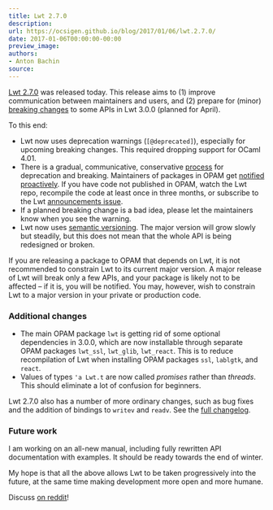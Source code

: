 ```yaml
---
title: Lwt 2.7.0
description:
url: https://ocsigen.github.io/blog/2017/01/06/lwt.2.7.0/
date: 2017-01-06T00:00:00-00:00
preview_image:
authors:
- Anton Bachin
source:
---
```


<p><a href="https://github.com/ocsigen/lwt/releases/tag/2.7.0">Lwt 2.7.0</a> was released today. This release aims to (1) improve communication between maintainers and users, and (2) prepare for (minor) <a href="https://github.com/ocsigen/lwt/issues/308">breaking changes</a> to some APIs in Lwt 3.0.0 (planned for April).</p>

<p>To this end:</p>

<ul>
  <li>Lwt now uses deprecation warnings (<code class="language-plaintext highlighter-rouge">[@deprecated]</code>), especially for upcoming breaking changes. This required dropping support for OCaml 4.01.</li>
  <li>There is a gradual, communicative, conservative <a href="https://github.com/ocsigen/lwt/issues/293">process</a> for deprecation and breaking. Maintainers of packages in OPAM get <a href="https://github.com/ocsigen/lwt/issues/308">notified proactively</a>. If you have code not published in OPAM, watch the Lwt repo, recompile the code at least once in three months, or subscribe to the Lwt <a href="https://github.com/ocsigen/lwt/issues/309">announcements issue</a>.</li>
  <li>If a planned breaking change is a bad idea, please let the maintainers know when you see the warning.</li>
  <li>Lwt now uses <a href="http://semver.org/">semantic versioning</a>. The major version will grow slowly but steadily, but this does not mean that the whole API is being redesigned or broken.</li>
</ul>

<p>If you are releasing a package to OPAM that depends on Lwt, it is not
recommended to constrain Lwt to its current major version. A major
release of Lwt will break only a few APIs, and your package is likely
not to be affected – if it is, you will be notified. You may, however,
wish to constrain Lwt to a major version in your private or production
code.</p>

<h3>Additional changes</h3>

<ul>
  <li>The main OPAM package <code class="language-plaintext highlighter-rouge">lwt</code> is getting rid of some optional dependencies in 3.0.0, which are now installable through separate OPAM packages <code class="language-plaintext highlighter-rouge">lwt_ssl</code>, <code class="language-plaintext highlighter-rouge">lwt_glib</code>, <code class="language-plaintext highlighter-rouge">lwt_react</code>. This is to reduce recompilation of Lwt when installing OPAM packages <code class="language-plaintext highlighter-rouge">ssl</code>, <code class="language-plaintext highlighter-rouge">lablgtk</code>, and <code class="language-plaintext highlighter-rouge">react</code>.</li>
  <li>Values of types <code class="language-plaintext highlighter-rouge">'a Lwt.t</code> are now called <em>promises</em> rather than <em>threads</em>. This should eliminate a lot of confusion for beginners.</li>
</ul>

<p>Lwt 2.7.0 also has a number of more ordinary changes, such as bug fixes
and the addition of bindings to <code class="language-plaintext highlighter-rouge">writev</code> and <code class="language-plaintext highlighter-rouge">readv</code>. See the <a href="https://github.com/ocsigen/lwt/releases/tag/2.7.0">full
changelog</a>.</p>

<h3>Future work</h3>

<p>I am working on an all-new manual, including fully rewritten API documentation with examples. It should be ready towards the end of winter.</p>

<p>My hope is that all the above allows Lwt to be taken progressively into the future, at the same time making development more open and more humane.</p>

<p>Discuss <a href="https://www.reddit.com/r/ocaml/comments/5mdl0g/lwt_270_is_out_ocamls_promise_library_featuring/">on reddit</a>!</p>


